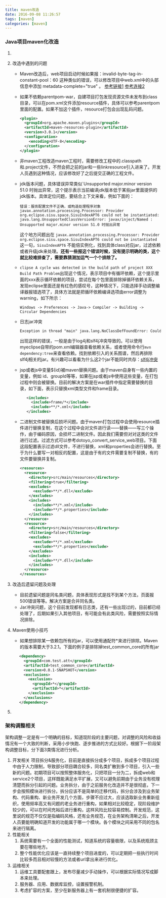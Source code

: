```yaml
---
title: maven改造
date: 2016-09-08 11:26:57
tags: [maven]
categories: [maven]
---
```


### Java项目maven化改造

1. ​

2. 改造中遇到的问题

   - Maven改造后，web项目启动时候如果报：invalid-byte-tag-in-constant-pool：60 这种类似的错误，可以修改项目中web.xml中的头部信息中添加  metadata-complete="true" 。 [参考链接1](http://stackoverflow.com/questions/32810492/java-7-and-tomcat-7-0-64-classformatexception-invalid-byte-tag-in-constant-po) [参考连接2](http://stackoverflow.com/questions/6751920/tomcat-7-servlet-3-0-invalid-byte-tag-in-constant-pool)

   - 如果不依赖parentpom-war，自建项目打包发现资源文件未发布到class目录，可以在pom.xml文件添加resource插件，具体可以参考parentpom里面的配置。如果不加这个插件，resource打包会出现乱码问题。

     ```xml
     <plugin>
       <groupId>org.apache.maven.plugins</groupId>
       <artifactId>maven-resources-plugin</artifactId>
       <version>3.0.1</version>
       <configuration>
         <encoding>UTF-8</encoding>
       </configuration>
     </plugin>
     ```

   - 非maven工程改造maven工程时，需要修改工程中的.classpath和.project文件，不然会把之前的jar和一些linkresource引入进来了。开发人员遇到这种情况，应该修改好了之后提交正确的工程文件。

   - jdk版本问题，具体错误异常类似`Unsupported major.minor version 51.0 时抛出异常，这个提示表示当前编译jdk版本低于某些jar里面提供的jdk版本。具体定位问题，要结合上下文来看，例如下面的：

     ```shell
     错误：服务配置文件不正确，或构造处理程序对象 javax.annotation.processing.Processor: Provider org.eclipse.sisu.space.SisuIndexAPT6 could not be instantiated: java.lang.UnsupportedClassVersionError: javax/inject/Named : Unsupported major.minor version 51.0 时抛出异常
     ```

     这个地方问题出在 `javax.annotation.processing.Processor: Provider org.eclipse.sisu.space.SisuIndexAPT6 could not be instantiated` 这一句，`SisuIndexAPT6` 不能倍实例化，找到具体class对应jar，过滤依赖或者升级jdk来处理。**还有一些报这个错误时候，没有提示明确的类，这个就比较难排查了，需要靠猜测加运气一个个排除了。**

   - `clipse A cycle was detected in the build path of project XXX Build Path Problem`出现这个情况，表示项目中有循环依赖，这个提示里面的xxx表示循环依赖的项目，尝试在每个包里面排除掉循环依赖关系，发现eclipse里面还是有红色的感叹号，这种情况下，只能选择手动调整编译器报错选项了，具体方法就是把循环依赖编译选项由error调整为warning，如下所示：

     ```shell
     Windows -> Preferences -> Java-> Compiler -> Building -> Circular Dependencies
     ```

   - 日志jar冲突

     ```shell
     Exception in thread "main" java.lang.NoClassDefFoundError: Could not initialize class org.apache.log4j.Log4jLoggerFactory
     ```

     出现这样的错误，一般是由于log4j和slf4j冲突导致的。可以使用myeclipse自带的pom.xml编辑器查看依赖关系，或者使用命令行`mvn dependency:tree`来查看依赖。找到依赖引入的关系图谱，然后再排除slf4j相关的jar。有兴趣可以看看为什么这2个jar不能同时共存：[slf4j冲突](http://www.cnblogs.com/asfeixue/p/slf4j.html)

   - jsp或者js中变量${id}被maven替换问题。由于maven自身有一些内置的变量，例如 id、groupId等等，如果在jsp或者js中使用这些变量，在打包过程中则会被替换。目前的解决方案是在war插件中指定需要替换的目录，如下面，表示只替换xml类型文件和frame目录。

     ```xml
        <includes>
          <include>frame/*</include>
          <include>**/*.xml</include>
        </includes>
     ```

   - 二进制文件被替换后损坏问题。由于maven打包过程中会使用resource插件进行替换复制，在这个过程中会对文件进行读——替换——写三个操作，由于编码原因，会损坏二进制文件。因此我们需要但对对这类的文件进行过滤。过滤方式可以参考dotoyo_convert_service_web项目。下面这段配置表示过滤dll文件，不进行替换，xml和properties会进行替换。至于为什么要写一对相反的配置，这是由于有的文件需要复制不替换，有的文件要替换并复制。

     ```xml
     <resources>
       <resource>
         <directory>src/main/resources</directory>
         <filtering>true</filtering>
         <excludes>
           <exclude>**/*.dll</exclude>
         </excludes>
         <includes>
           <include>**/*.xml</include>
           <include>**/*.properties</include>
         </includes>
       </resource>
       <resource>
         <directory>src/main/resources</directory>
         <filtering>false</filtering>
         <excludes>
           <exclude>**/*.xml</exclude>
           <exclude>**/*.properties</exclude>
         </excludes>
         <includes>
           <include>**/*.dll</include>
         </includes>
       </resource>
     </resources>
     ```


4. 改造后遗留问题及处理

   - 目前遗留问题是同名类问题，具体表现形式是找不到某个方法，页面报500错误等等。解决方案是合并同名类。
   - Jar冲突问题，这个目前发现都有日志类，还有一些出现过的，目前都已经处理了，后期如果引入其他项目，有可能会有此类风险，需要按照实际情况排除。

5. Maven使用小技巧

   - 如果想排除某一依赖包所有的jar，可以使用通配符*来进行排除。Maven的版本需要大于3.2.1。下面的例子是排除掉test_common_core的所有jar


   ```xml
      <dependency>
        <groupId>com.test.att</groupId>
        <artifactId>test_common_core</artifactId>
        <version>0.0.1-SNAPSHOT</version>
        <exclusions>
          <exclusion>
            <groupId>*</groupId>
            <artifactId>*</artifactId>
          </exclusion>
        </exclusions>
      </dependency>
   ```

6. ​


### 架构调整相关

架构调整一定是有一个明确的目标，知道现阶段的主要问题，对调整的风险和收益情况有一个大致的判断，采用小步快跑、逐步推进的方式比较好。根据下一阶段架构调整目标，分下面3类情况进行分析。

1. 开发相关
   ​	 项目拆分&服务化，目前是直接拆分成多个项目，拆成多个项目过程中由于人力限制，导致部分项目耦合较多，同名类扩散到多个项目，引入一些新的问题。初期项目可以按照整体服务化，只把项目一分为二，拆成web和service2个项目，这样既能满足水平扩展，又可以避免前期由于业务没有梳理清楚而拆分引起的问题。
   ​	业务拆分，由于之前服务化改造并不是很彻底，下一步会按照模块进行拆分。拆分应该不是简单的迁移代码，拆分会涉及到业务架构、代码重构、新业务开发几个方面，步骤不应过大，应该选取新业务重新组织，使用频率高又有问题的老业务进行重构，如果相对比较稳定，现阶段维护较少的，可以在时间充裕后进行重构，这样风险比较容易控制。
   ​	开发规范，这里说的规范不仅仅是指编码风格，还有业务规范，在业务架构清晰之后，开发人员要能明确知道开发的功能属于哪一个模块。各个模块之间采用不同的包名来进行隔离。
2. 性能相关
   1. 系统需要有一个全面的性能测试，知道系统的容量极限，以及系统瓶颈主要在哪些地方。
   2. 整个性能优化应该是一直持续整个项目进度的，可以定期把一些执行时间比较多而且相对较慢的方法或者url拿出来进行优化。
3. 运维相关
   1. 运维工具要配套跟上，发布尽量减少手动操作，可以根据实际情况写成脚本来处理。
   2. 服务器、应用、数据库监控，设置报警机制。
   3. 考虑扩容的方案，至少在新服务器上有一套机制很便捷的扩容。
